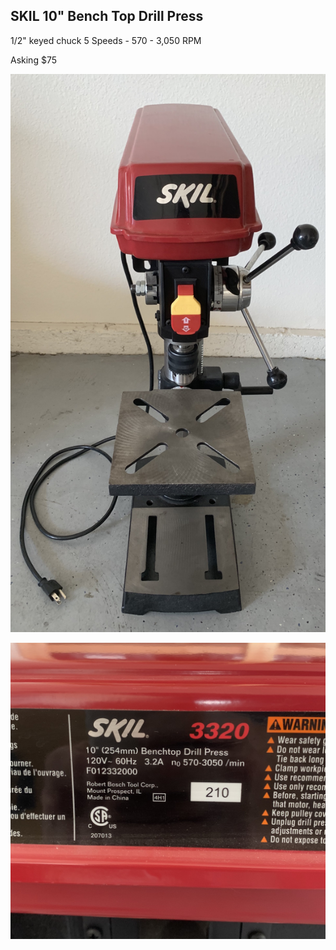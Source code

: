 ## SKIL 10" Bench Top Drill Press

1/2" keyed chuck
5 Speeds - 570 - 3,050 RPM

Asking $75

![Drill Press](drill-press-main.jpg)

![Drill Press](drill-press-label.jpg)